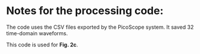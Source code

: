 # Notes for the processing code:

The code uses the CSV files exported by the PicoScope system. 
It saved 32 time-domain waveforms.

This code is used for **Fig. 2c**.

